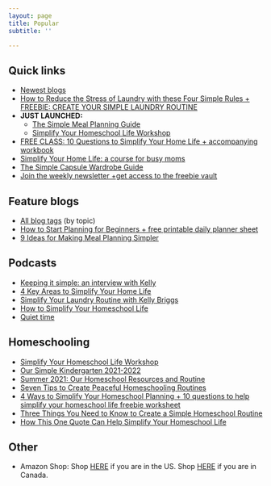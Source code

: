 ```yaml
---
layout: page
title: Popular
subtitle: ''

---
```

## Quick links

* [Newest blogs](https://www.simplehomemom.com)
* [How to Reduce the Stress of Laundry with these Four Simple Rules + FREEBIE: CREATE YOUR SIMPLE LAUNDRY ROUTINE](https://www.simplehomemom.com/how-to-reduce-the-stress-of-laundry-with-these-four-simple-rules/)
* **JUST LAUNCHED:**
  * [The Simple Meal Planning Guide](https://www.simplehomemom.com/the-simple-meal-planning-guide/)
  * [Simplify Your Homeschool Life Workshop](https://www.simplehomemom.com/simplify-your-homeschool-life-workshop/)
* [FREE CLASS: 10 Questions to Simplify Your Home Life + accompanying workbook](https://mailchi.mp/b9ced2aa71e3/10-questions-to-help-you-simplify-your-home-life)
* [Simplify Your Home Life: a course for busy moms](https://www.simplehomemom.com/course)
* [The Simple Capsule Wardrobe Guide ](https://www.simplehomemom.com/simple-capsule-wardrobe-guide)
* [Join the weekly newsletter +get access to the freebie vault](https://www.simplehomemom.com/freebies)

## Feature blogs

* [All blog tags](http://kellymbriggs.github.io/tags/) (by topic)
* [How to Start Planning for Beginners + free printable daily planner sheet](https://www.simplehomemom.com/how-to-start-planning-for-beginners/)
* [9 Ideas for Making Meal Planning Simpler](https://www.simplehomemom.com/9-ideas-for-making-meal-planning-simpler/) 

## Podcasts

* [Keeping it simple: an interview with Kelly](https://podcasts.apple.com/ca/podcast/keeping-it-simple-an-interview-with-kelly/id1512837291?i=1000500930761)
* [4 Key Areas to Simplify Your Home Life](https://podcasts.apple.com/us/podcast/155-learn-4-key-areas-to-simplify-your-home-kelly-from/id1481909779?i=1000526375831)
* [Simplify Your Laundry Routine with Kelly Briggs](https://podcasts.apple.com/ca/podcast/ep155-simplify-your-laundry-routine-with-kelly-briggs/id1159498258?i=1000505748717)
* [How to Simplify Your Homeschool Life](https://capturingthecharmedlife.com/2021/03/15/how-to-simplify-your-homeschool-life/)
* [Quiet time](https://podcasts.apple.com/us/podcast/ep-23-quiet-time-and-homeschooling-with-kelly-briggs/id1527253695?i=1000533420517)

## Homeschooling

* [Simplify Your Homeschool Life Workshop](https://www.simplehomemom.com/simplify-your-homeschool-life-workshop/)
* [Our Simple Kindergarten 2021-2022](https://www.simplehomemom.com/our-simple-kindergarten-2021-2022/)
* [Summer 2021: Our Homeschool Resources and Routine](https://www.simplehomemom.com/summer-2021-homeschool-resources-and-routine/)
* [Seven Tips to Create Peaceful Homeschooling Routines](https://www.simplehomemom.com/seven-tips-to-create-peaceful-homeschooling-routines/)
* [4 Ways to Simplify Your Homeschool Planning + 10 questions to help simplify your homeschool life freebie worksheet](https://www.simplehomemom.com/4-ways-to-simplify-your-homeschool-planning/)
* [Three Things You Need to Know to Create a Simple Homeschool Routine](https://www.simplehomemom.com/three-things-you-need-to-know-to-create-a-simple-homeschool-routine/)
* [How This One Quote Can Help Simplify Your Homeschool Life](https://www.simplehomemom.com/how-this-one-quote-can-help-simplify-your-homeschool-life/)

## Other

* Amazon Shop: Shop [HERE](http://www.amazon.com/shop/simplehomemom) if you are in the US. Shop [HERE](http://www.amazon.ca/shop/simplehomemom) if you are in Canada.